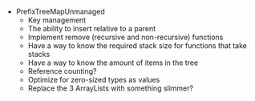 * PrefixTreeMapUnmanaged
    - Key management
    - The ability to insert relative to a parent
    - Implement remove (recursive and non-recursive) functions
    - Have a way to know the required stack size for functions that take stacks
    - Have a way to know the amount of items in the tree
    - Reference counting?
    - Optimize for zero-sized types as values
    - Replace the 3 ArrayLists with something slimmer?

